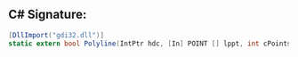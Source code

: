 
## C# Signature:
```cs
[DllImport("gdi32.dll")]
static extern bool Polyline(IntPtr hdc, [In] POINT [] lppt, int cPoints);
```
